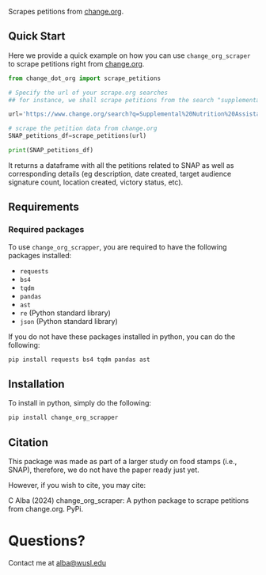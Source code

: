 Scrapes petitions from [change.org](https://www.change.org/). 


## Quick Start
Here we provide a quick example on how you can use `change_org_scraper` to scrape petitions right from [change.org](https://www.change.org/). 

```python
from change_dot_org import scrape_petitions

# Specify the url of your scrape.org searches
## for instance, we shall scrape petitions from the search "supplemental nutrition assistance program"

url='https://www.change.org/search?q=Supplemental%20Nutrition%20Assistance%20Program&offset=0'

# scrape the petition data from change.org
SNAP_petitions_df=scrape_petitions(url)

print(SNAP_petitions_df)
```
It returns a dataframe with all the petitions related to SNAP as well as corresponding details (eg description, date created, target audience signature count, location created, victory status, etc). 



## Requirements
### Required packages
To use `change_org_scrapper`, you are required to have the following packages installed:  
- `requests`
- `bs4`    
- `tqdm`    
- `pandas`  
- `ast`   
- `re` (Python standard library)   
- `json`  (Python standard library)  

If you do not have these packages installed in python, you can do the following:
```bash
pip install requests bs4 tqdm pandas ast
```

## Installation
To install in python, simply do the following: 
```bash
pip install change_org_scrapper
```

## Citation
This package was made as part of a larger study on food stamps (i.e., SNAP), therefore, we do not have the paper ready just yet. 

However, if you wish to cite, you may cite:

C Alba (2024) change_org_scraper: A python package to scrape petitions from change.org. PyPi. 

# Questions?
Contact me at [alba@wusl.edu](mailto:alba@wusl.edu)
